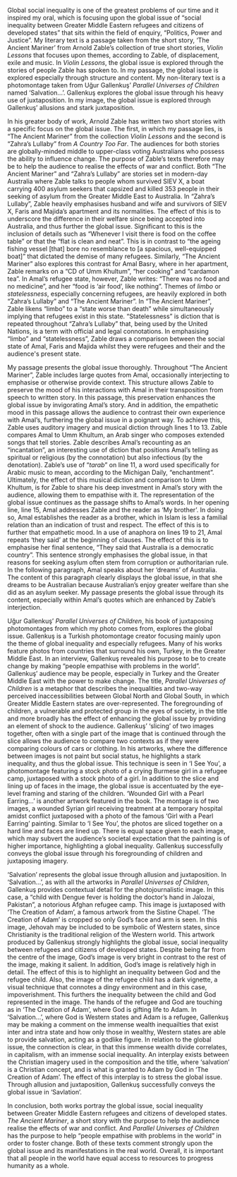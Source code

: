 Global social inequality is one of the greatest problems of our time and it inspired my oral, which is focusing upon the global issue of “social inequality between Greater Middle Eastern refugees and citizens of developed states” that sits within the field of enquiry, “Politics, Power and Justice”. My literary text is a passage taken from the short story, ‘The Ancient Mariner’ from Arnold Zable’s collection of true short stories, *Violin Lessons* that focuses upon themes, according to Zable, of displacement, exile and music. In *Violin Lessons*, the global issue is explored through the stories of people Zable has spoken to. In my passage, the global issue is explored especially through structure and content. My non-literary text is a photomontage taken from Uğur Gallenkuş’ *Parallel Universes of Children* named ‘Salvation...’. Gallenkuş explores the global issue through his heavy use of juxtaposition. In my image, the global issue is explored through Gallenkuş’ allusions and stark juxtaposition.

In his greater body of work, Arnold Zable has written two short stories with a specific focus on the global issue. The first, in which my passage lies, is “The Ancient Mariner” from the collection *Violin Lessons* and the second is “Zahra’s Lullaby” from *A Country Too Far*. The audiences for both stories are globally-minded middle to upper-class voting Australians who possess the ability to influence change. The purpose of Zable’s texts therefore may be to help the audience to realise the effects of war and conflict. Both “The Ancient Mariner” and “Zahra’s Lullaby” are stories set in modern-day Australia where Zable talks to people whom survived SIEV X, a boat carrying 400 asylum seekers that capsized and killed 353 people in their seeking of asylum from the Greater Middle East to Australia. In “Zahra’s Lullaby”, Zable heavily emphasises husband and wife and survivors of SIEV X, Faris and Majida’s apartment and its normalities. The effect of this is to underscore the difference in their welfare since being accepted into Australia, and thus further the global issue. Significant to this is the inclusion of details such as “Whenever I visit there is food on the coffee table” or that the “flat is clean and neat”. This is in contrast to “the ageing fishing vessel [that] bore no resemblance to [a spacious, well-equipped boat]” that dictated the demise of many refugees. Similarly, “The Ancient Mariner” also explores this contrast for Amal Basry, where in her apartment, Zable remarks on a “CD of Umm Khultum”, “her cooking” and “cardamon tea”. In Amal’s refugee state, however, Zable writes: “There was no food and no medicine”, and her “food is ‘air food’, like nothing”. Themes of *limbo* or *statelessness*, especially concerning refugees, are heavily explored in both “Zahra’s Lullaby” and “The Ancient Mariner”. In “The Ancient Mariner”, Zable likens “limbo” to a “state worse than death” while simultaneously implying that refugees exist in this state. “Statelessness” is diction that is repeated throughout “Zahra’s Lullaby” that, being used by the United Nations, is a term with official and legal connotations. In emphasising “limbo” and “statelessness”, Zable draws a comparison between the social state of Amal, Faris and Majida whilst they were refugees and their and the audience's present state.

My passage presents the global issue thoroughly. Throughout “The Ancient Mariner”, Zable includes large quotes from Amal, occasionally interjecting to emphasise or otherwise provide context. This structure allows Zable to preserve the mood of his interactions with Amal in their transposition from speech to written story. In this passage, this preservation enhances the global issue by invigorating Amal’s story. And in addition, the empathetic mood in this passage allows the audience to contrast their own experience with Amal’s, furthering the global issue in a poignant way. To achieve this, Zable uses auditory imagery and musical diction through lines 1 to 13. Zable compares Amal to Umm Khultum, an Arab singer who composes extended songs that tell stories. Zable describes Amal’s recounting as an “incantation”, an interesting use of diction that positions Amal’s telling as spiritual or religious (by the connotation) but also infectious (by the denotation). Zable’s use of “*tarab*” on line 11, a word used specifically for Arabic music to mean, according to the Michigan Daily, “enchantment”. Ultimately, the effect of this musical diction and comparison to Umm Khultum, is for Zable to share his deep investment in Amal’s story with the audience, allowing them to empathise with it. The representation of the global issue continues as the passage shifts to Amal’s words. In her opening line, line 15, Amal addresses Zable and the reader as ‘My brother’. In doing so, Amal establishes the reader as a brother, which in Islam is less a familial relation than an indication of trust and respect. The effect of this is to further that empathetic mood. In a use of anaphora on lines 19 to 21, Amal repeats ‘they said’ at the beginning of clauses. The effect of this is to emphasise her final sentence, “They said that Australia is a democratic country”. This sentence strongly emphasises the global issue, in that reasons for seeking asylum often stem from corruption or authoritarian rule. In the following paragraph, Amal speaks about her ‘dreams’ of Australia. The content of this paragraph clearly displays the global issue, in that she dreams to be Australian because Australian’s enjoy greater welfare than she did as an asylum seeker. My passage presents the global issue through its content, especially within Amal’s quotes which are enhanced by Zable’s interjection.

Uǧur Gallenkuş’ *Parallel Universes of Children*, his book of juxtaposing photomontages from which my photo comes from, explores the global issue. Gallenkuş is a Turkish photomontage creator focusing mainly upon the theme of global inequality and especially refugees. Many of his works feature photos from countries that surround his own, Turkey, in the Greater Middle East. In an interview, Gallenkuş revealed his purpose to be to create change by making “people empathise with problems in the world”. Gallenkuş’ audience may be people, especially in Turkey and the Greater Middle East with the power to make change. The title, *Parallel Universes of Children* is a metaphor that describes the inequalities and two-way perceived inaccessibilities between Global North and Global South, in which Greater Middle Eastern states are over-represented. The foregrounding of children, a vulnerable and protected group in the eyes of society, in the title and more broadly has the effect of enhancing the global issue by providing an element of shock to the audience. Gallenkuş’ ‘slicing’ of two images together, often with a single part of the image that is continued through the slice allows the audience to compare two contexts as if they were comparing colours of cars or clothing. In his artworks, where the difference between images is not paint but social status, he highlights a stark inequality, and thus the global issue. This technique is seen in ‘I See You’, a photomontage featuring a stock photo of a crying Burmese girl in a refugee camp, juxtaposed with a stock photo of a girl. In addition to the slice and lining up of faces in the image, the global issue is accentuated by the eye-level framing and staring of the children.  ‘Wounded Girl with a Pearl Earring...’ is another artwork featured in the book. The montage is of two images, a wounded Syrian girl receiving treatment at a temporary hospital amidst conflict juxtaposed with a photo of the famous ‘Girl with a Pearl Earring’ painting. Similar to ‘I See You’, the photos are sliced together on a hard line and faces are lined up. There is equal space given to each image, which may subvert the audience’s societal expectation that the painting is of higher importance, highlighting a global inequality. Gallenkuş successfully conveys the global issue through his foregrounding of children and juxtaposing imagery. 

‘Salvation’ represents the global issue through allusion and juxtaposition. In ‘Salvation...’, as with all the artworks in *Parallel Universes of Children*, Gallenkuş provides contextual detail for the photojournalistic image. In this case, a “child with Dengue fever is holding the doctor’s hand in Jalozai, Pakistan”, a notorious Afghan refugee camp. This image is juxtaposed with ‘The Creation of Adam’, a famous artwork from the Sistine Chapel. ‘The Creation of Adam’ is cropped so only God’s face and arm is seen. In this image, Jehovah may be included to be symbolic of Western states, since Christianity is the traditional religion of the Western world. This artwork produced by Gallenkuş strongly highlights the global issue, social inequality between refugees and citizens of developed states. Despite being far from the centre of the image, God’s image is very bright in contrast to the rest of the image, making it salient. In addition, God’s image is relatively high in detail. The effect of this is to highlight an inequality between God and the refugee child. Also, the image of the refugee child has a dark vignette, a visual technique that connotes a dingy environment and in this case, impoverishment. This furthers the inequality between the child and God represented in the image. The hands of the refugee and God are touching as in ‘The Creation of Adam’, where God is gifting life to Adam. In ‘Salvation...’, where God is Western states and Adam is a refugee, Gallenkuş may be making a comment on the immense wealth inequailties that exist inter and intra state and how only those in wealthy, Western states are able to provide salvation, acting as a godlike figure. In relation to the global issue, the connection is clear, in that this immense wealth divide correlates, in capitalism, with an immense social inequality. An interplay exists between the Christian imagery used in the composition and the title, where ‘salvation’ is a Christian concept, and is what is granted to Adam by God in ‘The Creation of Adam’. The effect of this interplay is to stress the global issue. Through allusion and juxtaposition, Gallenkuş  successfully conveys the global issue in ‘Savlation’.

In conclusion, both works portray the global issue, social inequality between Greater Middle Eastern refugees and citizens of developed states. *The Ancient Mariner*, a short story with the purpose to help the audience realise the effects of war and conflict. And *Parallel Universes of Children*  has the purpose to help “people empathise with problems in the world” in order to foster change. Both of these texts comment strongly upon the global issue and its manifestations in the real world. Overall, it is important that all people in the world have equal access to resources to progress humanity as a whole.